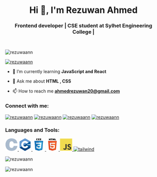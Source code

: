 <h1 align="center">Hi 👋, I'm Rezuwan Ahmed</h1>
<h3 align="center">Frontend developer | CSE student at Sylhet Engineering College |</h3>
   <img src="https://th.bing.com/th/id/R.d486deeb54e0b0186eeda7fa5b1b851b?rik=uF53k%2bXjq%2fa%2fpw&riu=http%3a%2f%2fmehtaabsingh.com%2fimages%2fhow-does-code-integrity-work.gif&ehk=0qhWG%2bxhkywsnEGhnFxThB8RLaa5s5vzC9%2b9pXf2moM%3d&risl=&pid=ImgRaw&r=0" alt="">
<p align="left"> <img src="https://komarev.com/ghpvc/?username=rezuwaann&label=Profile%20views&color=0e75b6&style=flat" alt="rezuwaann" /> </p>

<p align="left"> <a href="https://twitter.com/rezuwaann" target="blank"><img src="https://img.shields.io/twitter/follow/rezuwaann?logo=twitter&style=for-the-badge" alt="rezuwaann" /></a> </p>

- 🌱 I’m currently learning **JavaScript and React**

- 💬 Ask me about **HTML , CSS**

- 📫 How to reach me **ahmedrezuwan20@gmail.com**

<h3 align="left">Connect with me:</h3>
<p align="left">
<a href="https://twitter.com/rezuwaann" target="blank"><img align="center" src="https://raw.githubusercontent.com/rahuldkjain/github-profile-readme-generator/master/src/images/icons/Social/twitter.svg" alt="rezuwaann" height="30" width="40" /></a>
<a href="https://fb.com/rezuwaann" target="blank"><img align="center" src="https://raw.githubusercontent.com/rahuldkjain/github-profile-readme-generator/master/src/images/icons/Social/facebook.svg" alt="rezuwaann" height="30" width="40" /></a>
<a href="https://instagram.com/rezuwaann" target="blank"><img align="center" src="https://raw.githubusercontent.com/rahuldkjain/github-profile-readme-generator/master/src/images/icons/Social/instagram.svg" alt="rezuwaann" height="30" width="40" /></a>
<a href="https://codeforces.com/profile/rezuwaann" target="blank"><img align="center" src="https://raw.githubusercontent.com/rahuldkjain/github-profile-readme-generator/master/src/images/icons/Social/codeforces.svg" alt="rezuwaann" height="30" width="40" /></a>
</p>

<h3 align="left">Languages and Tools:</h3>
<p align="left"> <a href="https://www.cprogramming.com/" target="_blank" rel="noreferrer"> <img src="https://raw.githubusercontent.com/devicons/devicon/master/icons/c/c-original.svg" alt="c" width="40" height="40"/> </a> <a href="https://www.w3schools.com/cpp/" target="_blank" rel="noreferrer"> <img src="https://raw.githubusercontent.com/devicons/devicon/master/icons/cplusplus/cplusplus-original.svg" alt="cplusplus" width="40" height="40"/> </a> <a href="https://www.w3schools.com/css/" target="_blank" rel="noreferrer"> <img src="https://raw.githubusercontent.com/devicons/devicon/master/icons/css3/css3-original-wordmark.svg" alt="css3" width="40" height="40"/> </a> <a href="https://www.w3.org/html/" target="_blank" rel="noreferrer"> <img src="https://raw.githubusercontent.com/devicons/devicon/master/icons/html5/html5-original-wordmark.svg" alt="html5" width="40" height="40"/> </a> <a href="https://developer.mozilla.org/en-US/docs/Web/JavaScript" target="_blank" rel="noreferrer"> <img src="https://raw.githubusercontent.com/devicons/devicon/master/icons/javascript/javascript-original.svg" alt="javascript" width="40" height="40"/> </a> <a href="https://tailwindcss.com/" target="_blank" rel="noreferrer"> <img src="https://www.vectorlogo.zone/logos/tailwindcss/tailwindcss-icon.svg" alt="tailwind" width="40" height="40"/> </a> </p>

<p><img align="center" src="https://github-readme-stats.vercel.app/api/top-langs?username=rezuwaann&show_icons=true&locale=en&layout=compact" alt="rezuwaann" /></p>

<p><img align="center" src="https://github-readme-streak-stats.herokuapp.com/?user=rezuwaann&" alt="rezuwaann" /></p>
